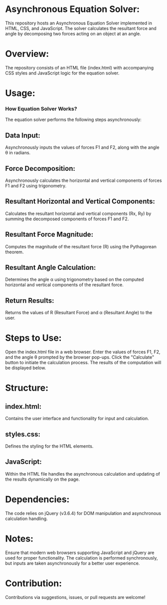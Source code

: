 # Asynchronous Equation Solver:
This repository hosts an Asynchronous Equation Solver implemented in HTML, CSS, and JavaScript. The solver calculates the resultant force and angle by decomposing two forces acting on an object at an angle.

# Overview:
The repository consists of an HTML file (index.html) with accompanying CSS styles and JavaScript logic for the equation solver.

# Usage:
### How Equation Solver Works?
The equation solver performs the following steps asynchronously:

## Data Input:
Asynchronously inputs the values of forces F1 and F2, along with the angle θ in radians.
## Force Decomposition:

Asynchronously calculates the horizontal and vertical components of forces F1 and F2 using trigonometry.
## Resultant Horizontal and Vertical Components:

Calculates the resultant horizontal and vertical components (Rx, Ry) by summing the decomposed components of forces F1 and F2.
## Resultant Force Magnitude:

Computes the magnitude of the resultant force (R) using the Pythagorean theorem.
## Resultant Angle Calculation:

Determines the angle α using trigonometry based on the computed horizontal and vertical components of the resultant force.
## Return Results:

Returns the values of R (Resultant Force) and α (Resultant Angle) to the user.
# Steps to Use:
Open the index.html file in a web browser.
Enter the values of forces F1, F2, and the angle θ prompted by the browser pop-ups.
Click the "Calculate" button to initiate the calculation process.
The results of the computation will be displayed below.
# Structure:
## index.html:
Contains the user interface and functionality for input and calculation.
## styles.css:
Defines the styling for the HTML elements.
## JavaScript: 
Within the HTML file handles the asynchronous calculation and updating of the results dynamically on the page.
# Dependencies:
The code relies on jQuery (v3.6.4) for DOM manipulation and asynchronous calculation handling.
# Notes:
Ensure that modern web browsers supporting JavaScript and jQuery are used for proper functionality.
The calculation is performed synchronously, but inputs are taken asynchronously for a better user experience.
# Contribution:
Contributions via suggestions, issues, or pull requests are welcome!
